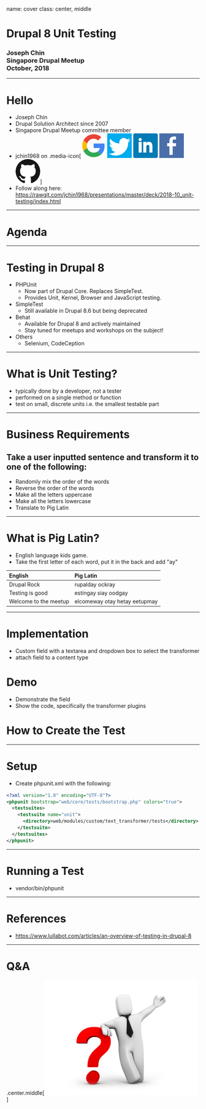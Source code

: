 name: cover
class: center, middle
# Drupal 8 Unit Testing
### Joseph Chin<br>Singapore Drupal Meetup<br>October, 2018

---
# Hello
- Joseph Chin
- Drupal Solution Architect since 2007
- Singapore Drupal Meetup committee member
- jchin1968 on .media-icon[![image](../../images/google.png) ![image](../../images/twitter.png) ![image](../../images/linkedin.png) ![image](../../images/facebook.png) ![image](../../images/github.png)]
- Follow along here: https://rawgit.com/jchin1968/presentations/master/deck/2018-10_unit-testing/index.html


---
# Agenda


---
# Testing in Drupal 8
- PHPUnit
  - Now part of Drupal Core. Replaces SimpleTest.
  - Provides Unit, Kernel, Browser and JavaScript testing.
- SimpleTest
  - Still available in Drupal 8.6 but being deprecated
- Behat
  - Available for Drupal 8 and actively maintained
  - Stay tuned for meetups and workshops on the subject!
- Others
  - Selenium, CodeCeption
  

---
# What is Unit Testing?
- typically done by a developer, not a tester
- performed on a single method or function
- test on small, discrete units i.e. the smallest testable part 
  

---
# Business Requirements
## Take a user inputted sentence and transform it to one of the following:
- Randomly mix the order of the words
- Reverse the order of the words
- Make all the letters uppercase
- Make all the letters lowercase
- Translate to Pig Latin


---
# What is Pig Latin?
- English language kids game. 
- Take the first letter of each word, put it in the back and add "ay"

| English | Pig Latin |
| :---   | :---   | 
| Drupal Rock | rupalday ockray |
| Testing is good | estingay siay oodgay |
| Welcome to the meetup | elcomeway otay hetay eetupmay |


---
# Implementation
- Custom field with a textarea and dropdown box to select the transformer
- attach field to a content type

# Demo
- Demonstrate the field
- Show the code, specifically the transformer plugins

# How to Create the Test



---
# Setup
- Create phpunit.xml with the following:

```xml
<?xml version="1.0" encoding="UTF-8"?>
<phpunit bootstrap="web/core/tests/bootstrap.php" colors="true">
  <testsuites>
    <testsuite name="unit">
      <directory>web/modules/custom/text_transformer/tests</directory>
    </testsuite>
  </testsuites>
</phpunit>
```


---
# Running a Test
- vendor/bin/phpunit



---
# References
- https://www.lullabot.com/articles/an-overview-of-testing-in-drupal-8

---
# Q&amp;A

.center.middle[![image](../../images/questionmarktie.jpg)]
